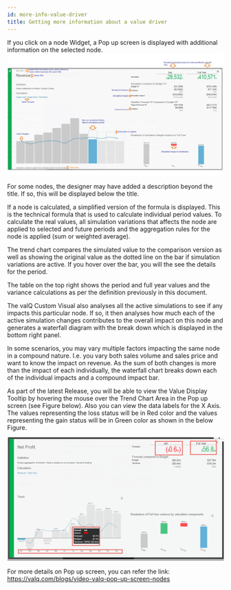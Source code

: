 ```yaml
---
id: more-info-value-driver
title: Getting more information about a value driver
---
```

If you click on a node Widget, a Pop up screen is displayed with
additional information on the selected node.
![Information on Value Driver](/doc-images/8.1.png)

For some nodes, the designer may have added a description beyond the
title. If so, this will be displayed below the title.

If a node is calculated, a simplified version of the formula is
displayed. This is the technical formula that is used to calculate
individual period values. To calculate the real values, all simulation
variations that affects the node are applied to selected and future
periods and the aggregation rules for the node is applied (sum or
weighted average).

The trend chart compares the simulated value to the comparison version
as well as showing the original value as the dotted line on the bar if
simulation variations are active. If you hover over the bar, you will
the see the details for the period.

The table on the top right shows the period and full year values and the
variance calculations as per the definition previously in this document.

The valQ Custom Visual also analyses all the active simulations to see
if any impacts this particular node. If so, it then analyses how much
each of the active simulation changes contributes to the overall impact
on this node and generates a waterfall diagram with the break down which
is displayed in the bottom right panel.

In some scenarios, you may vary multiple factors impacting the same node
in a compound nature. I.e. you vary both sales volume and sales price
and want to know the impact on revenue. As the sum of both changes is
more than the impact of each individually, the waterfall chart breaks
down each of the individual impacts and a compound impact bar.

As part of the latest Release, you will be able to view the Value
Display Tooltip by hovering the mouse over the Trend Chart Area in the
Pop up screen (see Figure below). Also you can view the data labels for
the X Axis. The values representing the loss status will be in Red color
and the values representing the gain status will be in Green color as
shown in the below Figure.

![Pop up screen Display](/doc-images/12.25a.png)

For more details on Pop up screen, you can refer the link:
<https://valq.com/blogs/video-valq-pop-up-screen-nodes>

